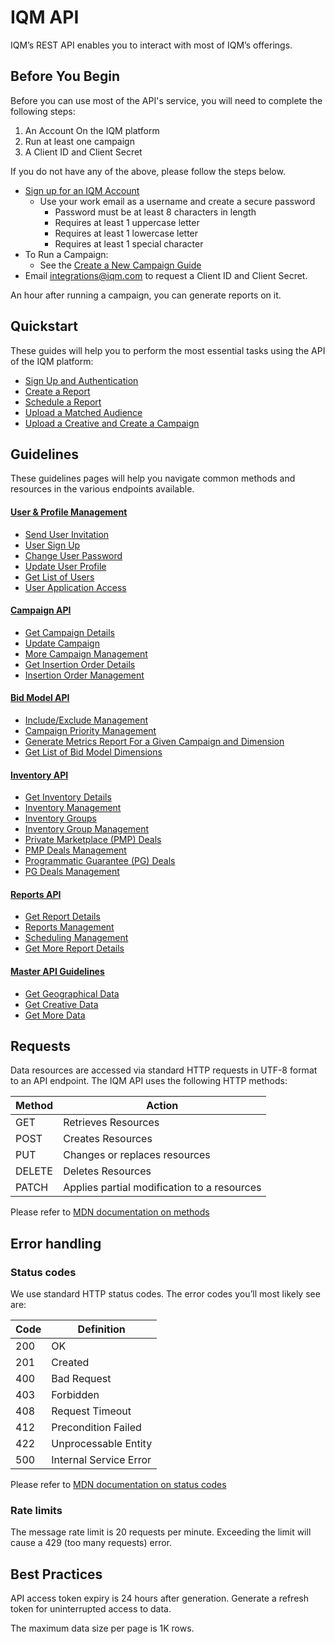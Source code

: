 # IQM API

IQM’s REST API enables you to interact with most of IQM’s offerings.

## Before You Begin

Before you can use most of the API's service, you will need to complete the following steps:

1. An Account On the IQM platform
2. Run at least one campaign
3. A Client ID and Client Secret

If you do not have any of the above,  please follow the steps below.

* [Sign up for an IQM Account](https://app.iqm.com/#/signup)
  * Use your work email as a username and create a secure password
    * Password must be at least 8 characters in length
    * Requires at least 1 uppercase letter
    * Requires at least 1 lowercase letter
    * Requires at least 1 special character
* To Run a Campaign:
  * See the [Create a New Campaign Guide](https://help.iqm.com/en/articles/5651476-create-a-new-campaign)
* Email [integrations@iqm.com](mailto:integrations@iqm.com) to request a Client ID and Client Secret.

An hour after running a campaign, you can generate reports on it.

## Quickstart

These guides will help you to perform the most essential tasks using the API of the IQM platform:

* [Sign Up and Authentication](/Authentication-Quickstart-Guide.md)
* [Create a Report](/Reporting-API-Quickstart-Guide.md)
* [Schedule a Report](/Schedule-Report-API-Quickstart-Guide.md)
* [Upload a Matched Audience](/Matched-Audience-Upload-API-Quickstart-Guide.md)
* [Upload a Creative and Create a Campaign](/Upload-Creative-and-Create-a-Campaign-API-Quickstart-Guide.md)

## Guidelines

These guidelines pages will help you navigate common methods and resources in the various endpoints available.


#### [User & Profile Management](User-Profile-Guidelines.md)

* [Send User Invitation](User-Profile-Guidelines.md#send-user-invitation)
* [User Sign Up](User-Profile-Guidelines.md#user-sign-up)
* [Change User Password](User-Profile-Guidelines.md#change-password)
* [Update User Profile](User-Profile-Guidelines.md#update-user-profile)
* [Get List of Users](User-Profile-Guidelines.md#get-list-of-users)
* [User Application Access](User-Profile-Guidelines.md#user-app-access-list)

#### [Campaign API](/Campaign-API-Guidelines.md)

* [Get Campaign Details](/Campaign-API-Guidelines.md#get-campaign-details)
* [Update Campaign](/Campaign-API-Guidelines.md#update-campaign)
* [More Campaign Management](/Campaign-API-Guidelines.md#more-campaign-management)
* [Get Insertion Order Details](/Campaign-API-Guidelines.md#get-insertion-order-details)
* [Insertion Order Management](/Campaign-API-Guidelines.md#insertion-order-management)

#### [Bid Model API](/Bid-Model-API-Guidelines.md)

* [Include/Exclude Management](/Bid-Model-API-Guidelines.md#includeexclude-management)
* [Campaign Priority Management](/Bid-Model-API-Guidelines.md#campaign-priority-management)
* [Generate Metrics Report For a Given Campaign and Dimension](/Bid-Model-API-Guidelines.md#get-metrics-report-for-a-given-campaign-and-dimension)
* [Get List of Bid Model Dimensions](/Bid-Model-API-Guidelines.md#get-list-of-bid-model-dimensions)

#### [Inventory API](/Inventory-API-Guide.md)
* [Get Inventory Details](/Inventory-API-Guide.md#get-inventory-details)
* [Inventory Management](/Inventory-API-Guide.md#inventory-management)
* [Inventory Groups](/Inventory-API-Guide.md#inventory-groups)
* [Inventory Group Management](/Inventory-API-Guide.md#inventory-group-management)
* [Private Marketplace (PMP) Deals](/Inventory-API-Guide.md#private-marketplace-pmp-deals-details)
* [PMP Deals Management](/Inventory-API-Guide.md#pmp-management)
* [Programmatic Guarantee (PG) Deals](/Inventory-API-Guide.md#programmatic-guarantee-pg-deals-details)
* [PG Deals Management](/Inventory-API-Guide.md#pg-management)

#### [Reports API](/Reports-API-Guidelines.md)
* [Get Report Details](/Reports-API-Guidelines.md#get-reports-details)
* [Reports Management](/Reports-API-Guidelines.md#reports-management)
* [Scheduling Management](/Reports-API-Guidelines.md#scheduling-management)
* [Get More Report Details](/Reports-API-Guidelines.md#get-more-report-details)

#### [Master API Guidelines](/Master-API-Guidelines.md)
* [Get Geographical Data](/Master-API-Guidelines.md#get-geographical-data)
* [Get Creative Data](/Master-API-Guidelines.md#get-creative-data)
* [Get More Data](/Master-API-Guidelines.md#get-more-data)



## Requests

Data resources are accessed via standard HTTP requests in UTF-8 format to an API endpoint. The IQM API uses the following HTTP methods:

| Method | Action |
|---|---|
| GET | Retrieves Resources |
| POST | Creates Resources |
| PUT | Changes or replaces resources |
| DELETE | Deletes Resources |
| PATCH | Applies partial modification to a resources |

Please refer to [MDN documentation on methods](https://developer.mozilla.org/en-US/docs/Web/HTTP/Methods)

## Error handling

### Status codes

We use standard HTTP status codes. The error codes you’ll most likely see are:

| Code | Definition |
| ---  |--- |
| 200 | OK |
| 201 | Created |
| 400 | Bad Request |
| 403 | Forbidden |
| 408 | Request Timeout |
| 412 | Precondition Failed |
| 422 | Unprocessable Entity |
| 500 | Internal Service Error|

Please refer to [MDN documentation on status codes](https://developer.mozilla.org/en-US/docs/Web/HTTP/Status)

### Rate limits

The message rate limit is 20 requests per minute. Exceeding the limit will cause a 429 (too many requests) error.

## Best Practices

API access token expiry is 24 hours after generation. Generate a refresh token for uninterrupted access to data.

The maximum data size per page is 1K rows.
